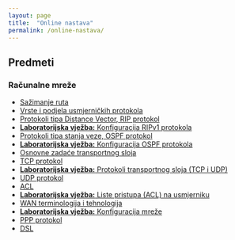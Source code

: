 ```yaml
---
layout: page
title:  "Online nastava"
permalink: /online-nastava/
---
```


## Predmeti

### Računalne mreže

<ul>
    <li><a href="racunalne-mreze/sazimanje-ruta/">Sažimanje ruta</a></li>
    <li><a href="racunalne-mreze/usmjernicki-protokoli/">Vrste i podjela usmjerničkih protokola</a></li>
    <li><a href="racunalne-mreze/protokoli-distance-vector-rip/">Protokoli tipa Distance Vector, RIP protokol</a></li>
    <li><a href="racunalne-mreze/lv-rip-protokol/"><strong>Laboratorijska vježba:</strong> Konfiguracija RIPv1 protokola</a></li>
    <li><a href="racunalne-mreze/protokoli-stanja-veze-ospf/">Protokoli tipa stanja veze, OSPF protokol</a></li>
    <li><a href="racunalne-mreze/lv-ospf/"><strong>Laboratorijska vježba:</strong> Konfiguracija OSPF protokola</a></li>
    <li><a href="racunalne-mreze/transportni-sloj/">Osnovne zadaće transportnog sloja</a></li>
    <li><a href="racunalne-mreze/tcp-protokol/">TCP protokol</a></li>
    <li><a href="racunalne-mreze/lv-tcp-udp/"><strong>Laboratorijska vježba:</strong> Protokoli transportnog sloja (TCP i UDP)</a></li>
    <li><a href="racunalne-mreze/udp-protokol/">UDP protokol</a></li>
    <li><a href="racunalne-mreze/acl/">ACL</a></li>
    <li><a href="racunalne-mreze/lv-acl/"><strong>Laboratorijska vježba:</strong> Liste pristupa (ACL) na usmjerniku</a></li>
    <li><a href="racunalne-mreze/wan/">WAN terminologija i tehnologija</a></li>
    <li><a href="racunalne-mreze/network/"><strong>Laboratorijska vježba:</strong> Konfiguracija mreže</a></li>
    <li><a href="racunalne-mreze/ppp-protokol/">PPP protokol</a></li>
    <li><a href="racunalne-mreze/dsl/">DSL</a></li>
</ul>